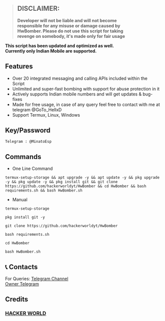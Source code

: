 > ## DISCLAIMER:
> **Developer will not be liable and will not become<br>
responsible for any misuse or damage caused by<br>
HwBomber. Please do not use this script for taking<br>
revenge on somebody, it's made only for fair usage**

**This script has been updated and optimized as well.<br>
Currently only Indian Mobile are supported.**

## Features
- Over 20 integrated messaging and calling APIs included within the Script
- Unlimited and super-fast bombing with support for abuse protection in it
- Actively supports Indian mobile numbers and will get updates & bug-fixes
- Made for free usage, in case of any query feel free to contact with me at telegram @GoTo_HellxD
- Support Termux, Linux, Windows

## Key/Password
```
Telegram : @MinatoEsp
```

## Commands
- One Line Command
```
termux-setup-storage && apt upgrade -y && apt update -y && pkg upgrade -y && pkg update -y && pkg install git && git clone https://github.com/hackerworldyt/HwBomber && cd HwBomber && bash requirements.sh && bash HwBomber.sh
```
- Manual
```
termux-setup-storage
```
```
pkg install git -y
```
```
git clone https://github.com/hackerworldyt/HwBomber
```
```
bash requirements.sh
```
```
cd HwBomber
```
```
bash HwBomber.sh
```
## 📞 Contacts
For Queries: 
[Telegram Channel](https://t.me/MinatoEsp)  <br>
[Owner Telegram](https://t.me/GoTo_HellxD) <br>

##  Credits 
### [HACKER WORLD](https://github.com/hackerworldyt/HwBomber)<br>
